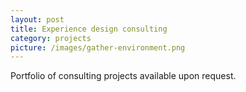 ```yaml
---
layout: post
title: Experience design consulting
category: projects
picture: /images/gather-environment.png
---
```


Portfolio of consulting projects available upon request.